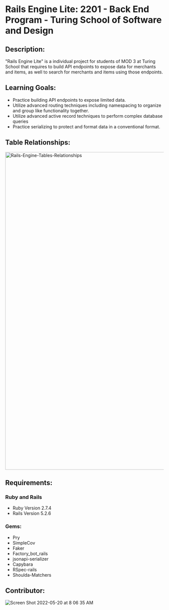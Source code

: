 # Rails Engine Lite: 2201 - Back End Program - Turing School of Software and Design

## Description:

"Rails Engine Lite" is a individual project for students of MOD 3 at Turing School that requires to build API endpoints to expose data for merchants and items, as well to search for merchants and items using those endpoints. 

## Learning Goals:

- Practice building API endpoints to expose limited data.
- Utilize advanced routing techniques including namespacing to organize and group like functionality together.
- Utilize advanced active record techniques to perform complex database queries
- Practice serializing to protect and format data in a conventional format.

## Table Relationships:

<img width="1010" alt="Rails-Engine-Tables-Relationships" src="https://user-images.githubusercontent.com/83252572/169542019-13ae63db-d16c-4088-8a3a-c22e8f18cd08.png">


## Requirements:

### Ruby and Rails
- Ruby Version 2.7.4
- Rails Version 5.2.6

### Gems:
- Pry
- SimpleCov
- Faker
- Factory_bot_rails
- jsonapi-serializer
- Capybara
- RSpec-rails
- Shoulda-Matchers

## Contributor:


![Screen Shot 2022-05-20 at 8 06 35 AM](https://user-images.githubusercontent.com/83252572/169545474-fa43e822-f6b2-4548-a469-0e70251944e6.png)




